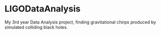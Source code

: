 # LIGODataAnalysis
My 3rd year Data Analysis project, finding gravitational chirps produced by simulated colliding black holes.
